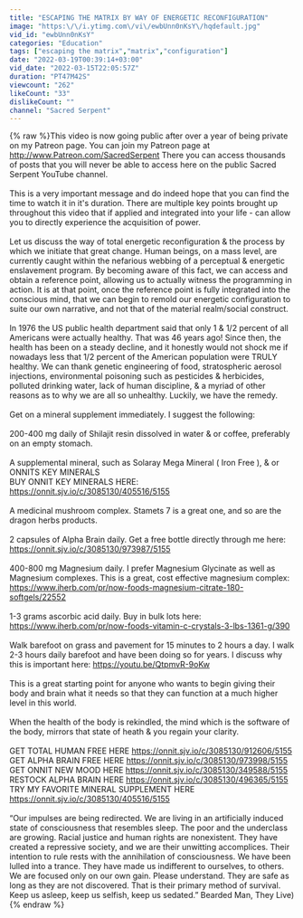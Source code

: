 ```yaml
---
title: "ESCAPING THE MATRIX BY WAY OF ENERGETIC RECONFIGURATION"
image: "https:\/\/i.ytimg.com\/vi\/ewbUnn0nKsY\/hqdefault.jpg"
vid_id: "ewbUnn0nKsY"
categories: "Education"
tags: ["escaping the matrix","matrix","configuration"]
date: "2022-03-19T00:39:14+03:00"
vid_date: "2022-03-15T22:05:57Z"
duration: "PT47M42S"
viewcount: "262"
likeCount: "33"
dislikeCount: ""
channel: "Sacred Serpent"
---
```

{% raw %}This video is now going public after over a year of being private on my Patreon page. You can join my Patreon page at <a rel="nofollow" target="blank" href="http://www.Patreon.com/SacredSerpent">http://www.Patreon.com/SacredSerpent</a> There you can access thousands of posts that you will never be able to access here on the public Sacred Serpent YouTube channel. <br /><br />This is a very important message and do indeed hope that you can find the time to watch it in it's duration. There are multiple key points brought up throughout this video that if applied and integrated into your life - can allow you to directly experience the acquisition of power. <br /><br />Let us discuss the way of total energetic reconfiguration &amp; the process by which we initiate that great change. Human beings, on a mass level, are currently caught within the nefarious webbing of a perceptual &amp; energetic enslavement program. By becoming aware of this fact, we can access and obtain a reference point, allowing us to actually witness the programming in action. It is at that point, once the reference point is fully integrated into the conscious mind, that we can begin to remold our energetic configuration to suite our own narrative, and not that of the material realm/social construct.<br /><br />In 1976 the US public health department said that only 1 &amp; 1/2 percent of all Americans were actually healthy. That was 46 years ago! Since then, the health has been on a steady decline, and it honestly would not shock me if nowadays less that 1/2 percent of the American population were TRULY healthy. We can thank genetic engineering of food, stratospheric aerosol injections, environmental poisoning such as pesticides &amp; herbicides, polluted drinking water, lack of human discipline, &amp; a myriad of other reasons as to why we are all so unhealthy. Luckily, we have the remedy.<br /><br />Get on a mineral supplement immediately. I suggest the following:<br /><br />200-400 mg daily of Shilajit resin dissolved in water &amp; or coffee, preferably on an empty stomach.<br /><br />A supplemental mineral, such as Solaray Mega Mineral ( Iron Free ), &amp; or ONNITS KEY MINERALS<br />BUY ONNIT KEY MINERALS HERE: <a rel="nofollow" target="blank" href="https://onnit.sjv.io/c/3085130/405516/5155">https://onnit.sjv.io/c/3085130/405516/5155</a><br /><br />A medicinal mushroom complex. Stamets 7 is a great one, and so are the dragon herbs products. <br /><br />2 capsules of Alpha Brain daily. Get a free bottle directly through me here: <a rel="nofollow" target="blank" href="https://onnit.sjv.io/c/3085130/973987/5155">https://onnit.sjv.io/c/3085130/973987/5155</a><br /><br />400-800 mg Magnesium daily. I prefer Magnesium Glycinate as well as Magnesium complexes. This is a great, cost effective magnesium complex: <a rel="nofollow" target="blank" href="https://www.iherb.com/pr/now-foods-magnesium-citrate-180-softgels/22552">https://www.iherb.com/pr/now-foods-magnesium-citrate-180-softgels/22552</a><br /><br />1-3 grams ascorbic acid daily. Buy in bulk lots here: <a rel="nofollow" target="blank" href="https://www.iherb.com/pr/now-foods-vitamin-c-crystals-3-lbs-1361-g/390">https://www.iherb.com/pr/now-foods-vitamin-c-crystals-3-lbs-1361-g/390</a><br /><br />Walk barefoot on grass and pavement for 15 minutes to 2 hours a day. I walk 2-3 hours daily barefoot and have been doing so for years. I discuss why this is important here: <a rel="nofollow" target="blank" href="https://youtu.be/QtpmvR-9oKw">https://youtu.be/QtpmvR-9oKw</a><br /><br />This is a great starting point for anyone who wants to begin giving their body and brain what it needs so that they can function at a much higher level in this world.<br /><br />When the health of the body is rekindled, the mind which is the software of the body, mirrors that state of heath &amp; you regain your clarity.<br /><br />GET TOTAL HUMAN FREE HERE <a rel="nofollow" target="blank" href="https://onnit.sjv.io/c/3085130/912606/5155">https://onnit.sjv.io/c/3085130/912606/5155</a><br />GET ALPHA BRAIN FREE HERE <a rel="nofollow" target="blank" href="https://onnit.sjv.io/c/3085130/973998/5155">https://onnit.sjv.io/c/3085130/973998/5155</a><br />GET ONNIT NEW MOOD HERE <a rel="nofollow" target="blank" href="https://onnit.sjv.io/c/3085130/349588/5155">https://onnit.sjv.io/c/3085130/349588/5155</a><br />RESTOCK ALPHA BRAIN HERE <a rel="nofollow" target="blank" href="https://onnit.sjv.io/c/3085130/496365/5155">https://onnit.sjv.io/c/3085130/496365/5155</a><br />TRY MY FAVORITE MINERAL SUPPLEMENT HERE <a rel="nofollow" target="blank" href="https://onnit.sjv.io/c/3085130/405516/5155">https://onnit.sjv.io/c/3085130/405516/5155</a><br /><br />“Our impulses are being redirected. We are living in an artificially  induced state of consciousness that resembles sleep. The poor and the  underclass are growing. Racial justice and human rights are nonexistent.  They have created a repressive society, and we are their unwitting  accomplices. Their intention to rule rests with the annihilation of  consciousness. We have been lulled into a trance. They have made us  indifferent to ourselves, to others. We are focused only on our own  gain. Please understand. They are safe as long as they are not  discovered. That is their primary method of survival. Keep us asleep,  keep us selfish, keep us sedated.” Bearded Man, They Live){% endraw %}

